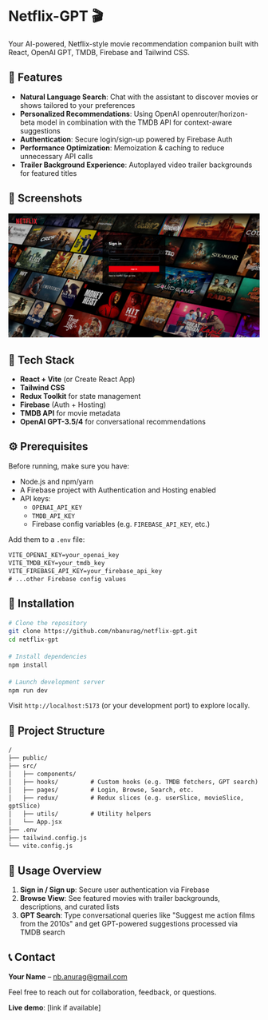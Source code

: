# Netflix-GPT 🎬

Your AI-powered, Netflix-style movie recommendation companion built with React, OpenAI GPT, TMDB, Firebase and Tailwind CSS.

## 🚀 Features

- **Natural Language Search**: Chat with the assistant to discover movies or shows tailored to your preferences
- **Personalized Recommendations**: Using OpenAI openrouter/horizon-beta model in combination with the TMDB API for context-aware suggestions
- **Authentication**: Secure login/sign-up powered by Firebase Auth
- **Performance Optimization**: Memoization & caching to reduce unnecessary API calls
- **Trailer Background Experience**: Autoplayed video trailer backgrounds for featured titles

## 📸 Screenshots

![Netflix-GPT Screenshot](image.png)

## 🧰 Tech Stack

- **React + Vite** (or Create React App)
- **Tailwind CSS**
- **Redux Toolkit** for state management
- **Firebase** (Auth + Hosting)
- **TMDB API** for movie metadata
- **OpenAI GPT-3.5/4** for conversational recommendations

## ⚙️ Prerequisites

Before running, make sure you have:

- Node.js and npm/yarn
- A Firebase project with Authentication and Hosting enabled
- API keys:
  - `OPENAI_API_KEY`
  - `TMDB_API_KEY`
  - Firebase config variables (e.g. `FIREBASE_API_KEY`, etc.)

Add them to a `.env` file:

```env
VITE_OPENAI_KEY=your_openai_key
VITE_TMDB_KEY=your_tmdb_key
VITE_FIREBASE_API_KEY=your_firebase_api_key
# ...other Firebase config values
```

## 🚧 Installation

```bash
# Clone the repository
git clone https://github.com/nbanurag/netflix-gpt.git
cd netflix-gpt

# Install dependencies
npm install

# Launch development server
npm run dev
```

Visit `http://localhost:5173` (or your development port) to explore locally.

## 📄 Project Structure

```
/
├── public/
├── src/
│   ├── components/
│   ├── hooks/         # Custom hooks (e.g. TMDB fetchers, GPT search)
│   ├── pages/         # Login, Browse, Search, etc.
│   ├── redux/         # Redux slices (e.g. userSlice, movieSlice, gptSlice)
│   ├── utils/         # Utility helpers
│   └── App.jsx
├── .env
├── tailwind.config.js
└── vite.config.js
```

## 🌟 Usage Overview

1. **Sign in / Sign up**: Secure user authentication via Firebase
2. **Browse View**: See featured movies with trailer backgrounds, descriptions, and curated lists
3. **GPT Search**: Type conversational queries like "Suggest me action films from the 2010s" and get GPT-powered suggestions processed via TMDB search

## 📞 Contact

**Your Name** – nb.anurag@gmail.com

Feel free to reach out for collaboration, feedback, or questions.

**Live demo**: [link if available]